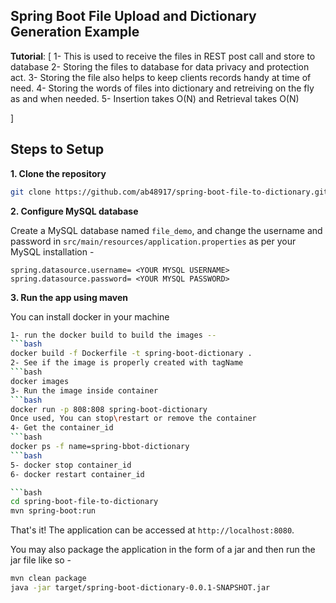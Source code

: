 ## Spring Boot File Upload and Dictionary Generation Example

**Tutorial**: [
1- This is used to receive the files in REST post call and store to database
2- Storing the files to database for data privacy and protection act.
3- Storing the file also helps to keep clients records handy at time of need.
4- Storing the words of files into dictionary and retreiving on the fly as and when needed.
5- Insertion takes O(N) and Retrieval takes O(N) 
   
]


## Steps to Setup

**1. Clone the repository** 

```bash
git clone https://github.com/ab48917/spring-boot-file-to-dictionary.git
```

**2. Configure MySQL database**

Create a MySQL database named `file_demo`, and change the username and password in `src/main/resources/application.properties` as per your MySQL
installation -

```properties
spring.datasource.username= <YOUR MYSQL USERNAME>
spring.datasource.password= <YOUR MYSQL PASSWORD>
```

**3. Run the app using maven**

You can install docker in your machine
```bash
1- run the docker build to build the images --
```bash
docker build -f Dockerfile -t spring-boot-dictionary .
2- See if the image is properly created with tagName
```bash
docker images
3- Run the image inside container
```bash
docker run -p 808:808 spring-boot-dictionary
Once used, You can stop\restart or remove the container
4- Get the container_id
```bash
docker ps -f name=spring-bbot-dictionary
```bash
5- docker stop container_id
6- docker restart container_id

```bash
cd spring-boot-file-to-dictionary
mvn spring-boot:run
```

That's it! The application can be accessed at `http://localhost:8080`.

You may also package the application in the form of a jar and then run the jar file like so -

```bash
mvn clean package
java -jar target/spring-boot-dictionary-0.0.1-SNAPSHOT.jar
```
